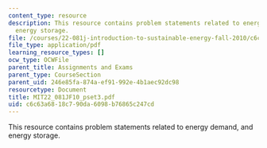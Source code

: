 ```yaml
---
content_type: resource
description: This resource contains problem statements related to energy demand, and
  energy storage.
file: /courses/22-081j-introduction-to-sustainable-energy-fall-2010/c6c63a6818c790da6098b76865c247cd_MIT22_081JF10_pset3.pdf
file_type: application/pdf
learning_resource_types: []
ocw_type: OCWFile
parent_title: Assignments and Exams
parent_type: CourseSection
parent_uid: 246e85fa-874a-ef91-992e-4b1aec92dc98
resourcetype: Document
title: MIT22_081JF10_pset3.pdf
uid: c6c63a68-18c7-90da-6098-b76865c247cd
---
```

This resource contains problem statements related to energy demand, and energy storage.
